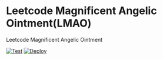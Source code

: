 # Leetcode Magnificent Angelic Ointment(LMAO)
Leetcode Magnificent Angelic Ointment


[![Test](https://github.com/tjhu/lmao/actions/workflows/test.yml/badge.svg)](https://github.com/tjhu/lmao/actions/workflows/test.yml) [![Deploy](https://github.com/tjhu/lmao/actions/workflows/deploy.yml/badge.svg)](https://github.com/tjhu/lmao/actions/workflows/deploy.yml)
